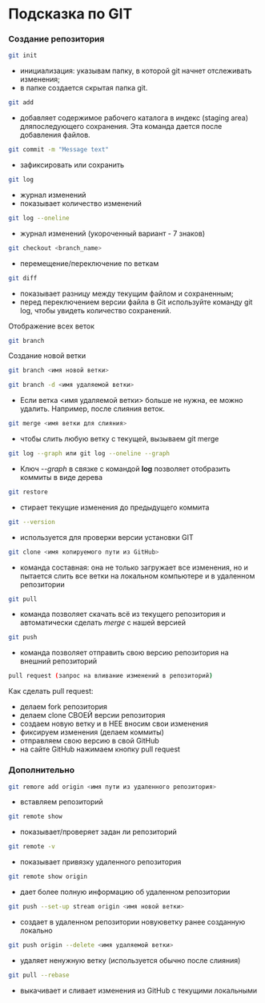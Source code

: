 # Подсказка по GIT

### Создание репозитория
```sh
git init
```
* инициализация: указывам папку, в которой git  начнет отслеживать изменения;
* в папке создается скрытая папка git.
```sh
git add
```
* добавляет содержимое рабочего каталога в индекс (staging area) дляпоследующего сохранения. Эта команда дается после добавления файлов.

```sh
git commit -m "Message text"
```
* зафиксировать или сохранить
```sh
git log
```
* журнал изменений
* показывает количество изменений
```sh
git log --oneline
```
* журнал изменений (укороченный вариант - 7 знаков)
```sh
git checkout <branch_name>
```
* перемещение/переключение по веткам
```sh
git diff
```
* показывает разницу между текущим файлом и сохраненным;
* перед переключением версии файла в Git используйте команду git log, чтобы увидеть количество сохранений.

Отображение всех веток
```sh
git branch
```
Создание новой ветки
```sh
git branch <имя новой ветки>
```
```sh
git branch -d <имя удаляемой ветки>
```
* Если ветка <имя удаляемой ветки> больше не нужна, ее можно удалить. Например, после слияния веток.
```sh
git merge <имя ветки для слияния>
```
* чтобы слить любую ветку с текущей, вызываем
git merge
```sh
git log --graph или git log --oneline --graph
```
* Ключ _--graph_ в связке с командой __log__ позволяет отобразить коммиты в виде дерева
```sh
git restore
```
* стирает текущие изменения до предыдущего коммита
```sh
git --version
```
* используется для проверки версии установки GIT
```sh
git clone <имя копируемого пути из GitHub>
```
* команда составная: она не только загружает все изменения, но и пытается слить все ветки на локальном компьютере и в удаленном репозитории
```sh
git pull
```
* команда позволяет скачать всё из текущего репозитория и автоматически сделать _merge_ с нашей версией
```sh
git push
```
* команда позволяет отправить свою версию репозитория на внешний репозиторий
```sh
pull request (запрос на вливание изменений в репозиторий)
```
Как сделать pull request:

* делаем fork репозитория
* делаем clone СВОЕЙ версии репозитория
* создаем новую ветку и в НЕЕ вносим свои изменения
* фиксируем изменения (делаем коммиты)
* отправляем свою версию в свой GitHub
* на сайте GitHub нажимаем кнопку pull request

### Дополнительно

```sh
git remore add origin <имя пути из удаленного репозитория>
```
* вставляем репозиторий
```sh
git remote show
```
* показывает/проверяет задан ли репозиторий
```sh
git remote -v
```
* показывает привязку удаленного репозитория
```sh
git remote show origin
```
* дает более полную информацию об удаленном репозитории
```sh
git push --set-up stream origin <имя новой ветки>
```
* создает в удаленном репозитории новуюветку ранее созданную локально
```sh
git push origin --delete <имя удаляемой ветки>
```
* удаляет ненужную ветку (используется обычно после слияния)
```sh
git pull --rebase
```
* выкачивает и сливает изменения из GitHub c текущими локальными